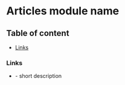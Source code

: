 # Articles module name


## Table of content

- [Links](#links)


### Links

- []() - short description
